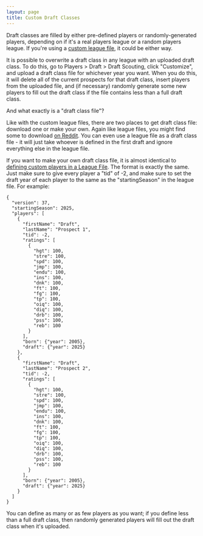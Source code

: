 ```yaml
---
layout: page
title: Custom Draft Classes
---
```


Draft classes are filled by either pre-defined players or randomly-generated players, depending on if it's a real players league or a random players league. If you're using a [custom league file](/manual/customization/), it could be either way.

It is possible to overwrite a draft class in any league with an uploaded draft class. To do this, go to Players > Draft > Draft Scouting, click "Customize", and upload a draft class file for whichever year you want. When you do this, it will delete all of the current prospects for that draft class, insert players from the uploaded file, and (if necessary) randomly generate some new players to fill out the draft class if the file contains less than a full draft class.

And what exactly is a "draft class file"?

Like with the custom league files, there are two places to get draft class file: download one or make your own. Again like league files, you might find some to download [on Reddit](http://www.reddit.com/r/BasketballGM/). You can even use a league file as a draft class file - it will just take whoever is defined in the first draft and ignore everything else in the league file.

If you want to make your own draft class file, it is almost identical to [defining custom players in a League File](/manual/customization/players/). The format is exactly the same. Just make sure to give every player a "tid" of -2, and make sure to set the draft year of each player to the same as the "startingSeason" in the league file. For example:

    {
      "version": 37,
      "startingSeason": 2025,
      "players": [
        {
          "firstName": "Draft",
          "lastName": "Prospect 1",
          "tid": -2,
          "ratings": [
            {
              "hgt": 100,
              "stre": 100,
              "spd": 100,
              "jmp": 100,
              "endu": 100,
              "ins": 100,
              "dnk": 100,
              "ft": 100,
              "fg": 100,
              "tp": 100,
              "oiq": 100,
              "diq": 100,
              "drb": 100,
              "pss": 100,
              "reb": 100
            }
          ],
          "born": {"year": 2005},
          "draft": {"year": 2025}
        },
        {
          "firstName": "Draft",
          "lastName": "Prospect 2",
          "tid": -2,
          "ratings": [
            {
              "hgt": 100,
              "stre": 100,
              "spd": 100,
              "jmp": 100,
              "endu": 100,
              "ins": 100,
              "dnk": 100,
              "ft": 100,
              "fg": 100,
              "tp": 100,
              "oiq": 100,
              "diq": 100,
              "drb": 100,
              "pss": 100,
              "reb": 100
            }
          ],
          "born": {"year": 2005},
          "draft": {"year": 2025}
        }
      ]
    }

You can define as many or as few players as you want; if you define less than a full draft class, then randomly generated players will fill out the draft class when it's uploaded.

